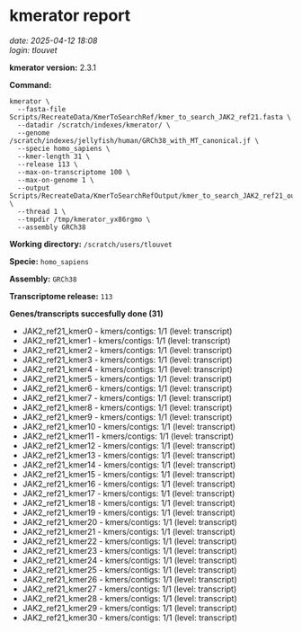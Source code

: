 # kmerator report
*date: 2025-04-12 18:08*  
*login: tlouvet*

**kmerator version:** 2.3.1

**Command:**

```
kmerator \
  --fasta-file Scripts/RecreateData/KmerToSearchRef/kmer_to_search_JAK2_ref21.fasta \
  --datadir /scratch/indexes/kmerator/ \
  --genome /scratch/indexes/jellyfish/human/GRCh38_with_MT_canonical.jf \
  --specie homo_sapiens \
  --kmer-length 31 \
  --release 113 \
  --max-on-transcriptome 100 \
  --max-on-genome 1 \
  --output Scripts/RecreateData/KmerToSearchRefOutput/kmer_to_search_JAK2_ref21_output \
  --thread 1 \
  --tmpdir /tmp/kmerator_yx86rgmo \
  --assembly GRCh38
```

**Working directory:** `/scratch/users/tlouvet`

**Specie:** `homo_sapiens`

**Assembly:** `GRCh38`

**Transcriptome release:** `113`

**Genes/transcripts succesfully done (31)**

- JAK2_ref21_kmer0 - kmers/contigs: 1/1 (level: transcript)
- JAK2_ref21_kmer1 - kmers/contigs: 1/1 (level: transcript)
- JAK2_ref21_kmer2 - kmers/contigs: 1/1 (level: transcript)
- JAK2_ref21_kmer3 - kmers/contigs: 1/1 (level: transcript)
- JAK2_ref21_kmer4 - kmers/contigs: 1/1 (level: transcript)
- JAK2_ref21_kmer5 - kmers/contigs: 1/1 (level: transcript)
- JAK2_ref21_kmer6 - kmers/contigs: 1/1 (level: transcript)
- JAK2_ref21_kmer7 - kmers/contigs: 1/1 (level: transcript)
- JAK2_ref21_kmer8 - kmers/contigs: 1/1 (level: transcript)
- JAK2_ref21_kmer9 - kmers/contigs: 1/1 (level: transcript)
- JAK2_ref21_kmer10 - kmers/contigs: 1/1 (level: transcript)
- JAK2_ref21_kmer11 - kmers/contigs: 1/1 (level: transcript)
- JAK2_ref21_kmer12 - kmers/contigs: 1/1 (level: transcript)
- JAK2_ref21_kmer13 - kmers/contigs: 1/1 (level: transcript)
- JAK2_ref21_kmer14 - kmers/contigs: 1/1 (level: transcript)
- JAK2_ref21_kmer15 - kmers/contigs: 1/1 (level: transcript)
- JAK2_ref21_kmer16 - kmers/contigs: 1/1 (level: transcript)
- JAK2_ref21_kmer17 - kmers/contigs: 1/1 (level: transcript)
- JAK2_ref21_kmer18 - kmers/contigs: 1/1 (level: transcript)
- JAK2_ref21_kmer19 - kmers/contigs: 1/1 (level: transcript)
- JAK2_ref21_kmer20 - kmers/contigs: 1/1 (level: transcript)
- JAK2_ref21_kmer21 - kmers/contigs: 1/1 (level: transcript)
- JAK2_ref21_kmer22 - kmers/contigs: 1/1 (level: transcript)
- JAK2_ref21_kmer23 - kmers/contigs: 1/1 (level: transcript)
- JAK2_ref21_kmer24 - kmers/contigs: 1/1 (level: transcript)
- JAK2_ref21_kmer25 - kmers/contigs: 1/1 (level: transcript)
- JAK2_ref21_kmer26 - kmers/contigs: 1/1 (level: transcript)
- JAK2_ref21_kmer27 - kmers/contigs: 1/1 (level: transcript)
- JAK2_ref21_kmer28 - kmers/contigs: 1/1 (level: transcript)
- JAK2_ref21_kmer29 - kmers/contigs: 1/1 (level: transcript)
- JAK2_ref21_kmer30 - kmers/contigs: 1/1 (level: transcript)
